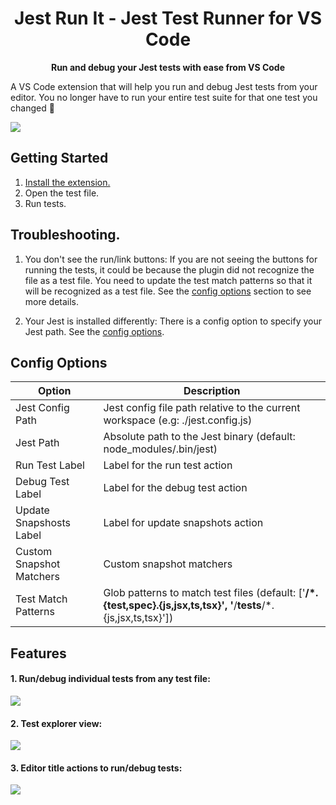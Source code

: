 <center>

# Jest Run It - Jest Test Runner for VS Code

<strong>Run and debug your Jest tests with ease from VS Code</strong>

</center>

A VS Code extension that will help you run and debug Jest tests from your editor.
You no longer have to run your entire test suite for that one test you changed 🎉

![](https://github.com/nithinpeter/jestifyde/blob/master/readme-resources/jest-run-it-1.gif?raw=true)

## Getting Started

1. [Install the extension.](https://marketplace.visualstudio.com/items?itemName=vespa-dev-works.jestRunIt)
2. Open the test file.
3. Run tests.

## Troubleshooting.

1. You don't see the run/link buttons:
   If you are not seeing the buttons for running the tests, it could be because the plugin did not recognize the file as a test file. You need to update the test match patterns so that it will be recognized as a test file. See the [config options](#config-options) section to see more details.

2. Your Jest is installed differently:
   There is a config option to specify your Jest path. See the [config options](#config-options).

## Config Options

| Option              | Description                                                                                                         |
| ------------------- | ------------------------------------------------------------------------------------------------------------------- |
| Jest Config Path         | Jest config file path relative to the current workspace (e.g: ./jest.config.js)                                     |
| Jest Path                | Absolute path to the Jest binary (default: node_modules/.bin/jest) |
| Run Test Label           | Label for the run test action |
| Debug Test Label         | Label for the debug test action |
| Update Snapshosts Label  | Label for update snapshots action |
| Custom Snapshot Matchers | Custom snapshot matchers |
| Test Match Patterns | Glob patterns to match test files (default: ['**/*.{test,spec}.{js,jsx,ts,tsx}', '**/__tests__/*.{js,jsx,ts,tsx}']) |

## Features

#### 1. Run/debug individual tests from any test file:

![](https://github.com/nithinpeter/jestifyde/blob/master/readme-resources/jest-run-it-2.gif?raw=true)

#### 2. Test explorer view:

![](https://github.com/nithinpeter/jestifyde/blob/master/readme-resources/jest-run-it-explorer.png?raw=true)

#### 3. Editor title actions to run/debug tests:

![](https://github.com/nithinpeter/jestifyde/blob/master/readme-resources/jest-run-it-editor-title.png?raw=true)
